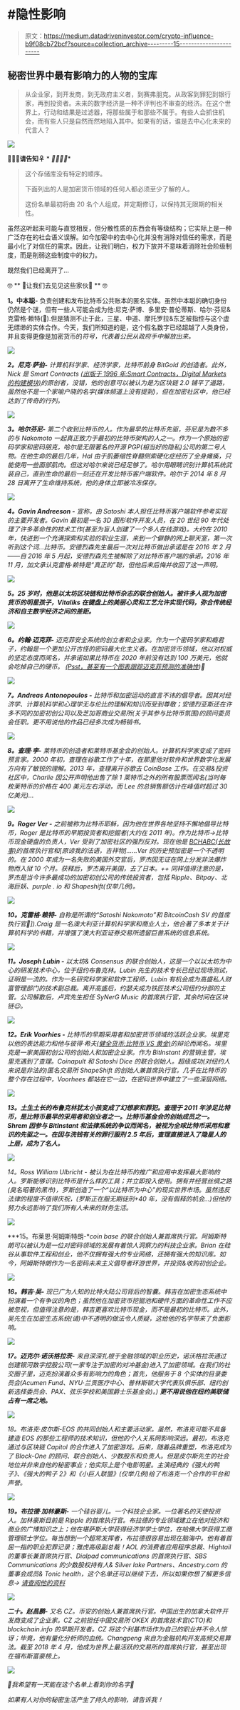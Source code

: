 # #隐性影响

> 原文：<https://medium.datadriveninvestor.com/crypto-influence-b9f08cb72bcf?source=collection_archive---------15----------------------->

## 秘密世界中最有影响力的人物的宝库

> 从企业家，到开发商，到无政府主义者，到赛弗朋克。从政客到罪犯到银行家，再到投资者。未来的数字经济是一种不评判也不审查的经济。在这个世界上，行动和结果是过滤器，将那些属于和那些不属于。有些人会抓住机会，而有些人只是自然而然地陷入其中。如果有的话，谁是去中心化未来的代言人？

![](img/dd24293f7efcbc49c692c6937d0ef1b5.png)

**🤷‍♂️🤷请告知‍♀** * *🤷‍♀️🤷‍♂️**

> 这个存储库没有特定的顺序。
> 
> 下面列出的人是加密货币领域的任何人都必须至少了解的人。
> 
> 这份名单最初将由 20 名个人组成，并定期修订，以保持其无限期的相关性。

虽然这听起来可能与直觉相反，但分散性质的东西会有等级结构；它实际上是一种广泛存在的社会语义误解。如今加密中的去中心化并没有消除对信任的需求，而是最小化了对信任的需求。因此，让我们明白，权力下放并不意味着消除社会阶级制度，而是削弱这些制度中的权力。

既然我们已经离开了…

🤓 ** 🤝让我们去见见这些家伙🤝 ** 🤓

**1。中本聪-** 负责创建和发布比特币公共账本的匿名实体。虽然中本聪的确切身份仍然是个谜，但有一些人可能会成为他:尼克·萨博、多里安·普伦蒂斯、哈尔·芬尼&克雷格·赖特(🤣).但是猜测不止于此，三星、中道、摩托罗拉&东芝被指控与这个虚无缥缈的实体合作。今天，我们所知道的是，这个假名数字已经超越了人类身份，并且变得更像是加密货币的*符号，代表着公民从政府手中解放出来。*

*![](img/a995b3c105c5589c01735f672b5a3e0e.png)*

***2。尼克·萨伯-** 计算机科学家、经济学家，比特币前身 BitGold 的创造者。此外，Nick 是 Smart Contracts [(出版于 1996 年:Smart Contracts，Digital Markets 的构建模块)](http://www.fon.hum.uva.nl/rob/Courses/InformationInSpeech/CDROM/Literature/LOTwinterschool2006/szabo.best.vwh.net/smart_contracts_2.html)的原创者，没错，他的创意可以被认为是为区块链 2.0 铺平了道路，虽然他不是一个家喻户晓的名字(媒体频道上没有提到)，但在加密社区中，他已经达到了传奇的行列。*

*![](img/d6b4589ec89a3242fc8975200edd08b6.png)*

***3。哈尔芬尼-** 第二个收到比特币的人。作为最早的比特币先驱，芬尼是为数不多的与 Nakomoto 一起真正致力于最初的比特币架构的人之一。作为一个原始的密码学家和密码朋克，哈尔是无限著名的开源 PGP(相当好的隐私)公司的第二号人物。在他生命的最后几年，Hal 由于肌萎缩性脊髓侧索硬化症经历了全身瘫痪，只能使用一些面部肌肉。但这对哈尔来说已经足够了。哈尔用眼睛识别计算机系统武装自己，直到生命的最后一刻还在开发比特币客户端软件。哈尔于 2014 年 8 月 28 日离开了生命维持系统，他的身体立即被冷冻保存。*

*![](img/bd3257d4ca98e47f3d539e5bcd079c8b.png)*

***4。Gavin Andreeson -** 宣称，由 Satoshi 本人担任比特币客户端软件参考实现的主要开发者。Gavin 最初是一名 3D 图形软件开发人员，在 20 世纪 90 年代处理了许多革命性的技术工作(甚至为盲人创建了一个多人在线游戏)。大约在 2010 年，快进到一个充满探索和实验的职业生涯，来到一个僻静的网上聊天室，第一次听到这个词…比特币。安德烈森先生最后一次对比特币做出承诺是在 2016 年 2 月——自 2016 年 5 月起，安德烈森先生被解除了对比特币客户端的承诺。2016 年 11 月，加文承认克雷格·赖特是“真正的”聪，但他后来后悔并收回了这一声明。*

*![](img/c845db5ec37d2e865457fe9e30dcd15f.png)*

***5。25 岁时，他是以太坊区块链和比特币杂志的联合创始人。被许多人视为加密货币的明星孩子，Vitaliks 在键盘上的美丽心灵和工艺允许实现代码，弥合传统经济和自主数字经济之间的差距。***

*![](img/2ce6b2348081171f46a781f5156ace23.png)*

***6。约翰·迈克菲-** 迈克菲安全系统的创立者和企业家。作为一个密码学家和瘾君子，约翰是一个更加公开古怪的密码最大化主义者。在加密货币领域，他以对权威的坚定态度而闻名，并承诺如果比特币在 2020 年前没有达到 100 万美元，他就会吃掉自己的硬币。 [(Psst，甚至有一个图表跟踪迈克菲预测的准确性](https://bircoin.top/))🤣*

*![](img/17de7907fd6fbc7836f65d2152a6be6a.png)*

***7。Andreas Antonopoulos -** 比特币和加密运动的直言不讳的倡导者。因其对经济学、计算机科学和心理学无与伦比的理解和知识而受到尊敬；安德烈亚斯还在许多不同的加密初创公司以及芝加哥商业交易所(关于其参与比特币氛围)的顾问委员会任职。更不用说他的作品已经多次成为畅销书。*

*![](img/362b213bc213fa16ec9c119c69a970bf.png)*

***8。查理·李-** 莱特币的创造者和莱特币基金会的创始人。计算机科学家变成了密码预言家。2000 年初，查理在谷歌工作了十年，在那里他对软件和世界数字化发展方向有了敏锐的理解。2013 年，查理离开谷歌去 CoinBase 工作。在交易&投资社区中，Charlie 因公开声明他出售了除 1 莱特币之外的所有股票而闻名(当时每枚莱特币的价格在 400 美元左右浮动，而 Lee 的总销售额估计在峰值时超过 30 亿美元)…*

*![](img/230352566997c9daebec2b0af4a56205.png)*

***9。Roger Ver -** 之前被称为比特币耶稣，因为他在世界各地坚持不懈地倡导比特币，Roger 是比特币的早期投资者和挖掘者(大约在 2011 年)。作为比特币→比特币现金硬盘的负责人，Ver 受到了加密社区的强烈反对。现在他是 [BCHABC(长故事)](https://en.wikipedia.org/wiki/Bitcoin_Cash)的首席执行官和[*原谅我的法语，吉祥物*]……Ver 的历史预加密是一个不透明的。在 2000 年成为一名失败的美国外交官后，罗杰因无证在网上分发非法爆炸物而入狱 10 个月。获释后，罗杰离开美国，去了日本。++ *同样值得注意的是，罗杰是当今许多最成功的加密初创公司的传统投资者，包括 Ripple、Bitpay、北海巨妖、purple . io 和 Shapeshift(仅举几例)。**

*![](img/187d26c12f1c09c385d5b80bf5b3c48e.png)*

***10。克雷格·赖特-** 自称是所谓的“Satoshi Nakomoto”和 BitcoinCash SV 的首席执行官🤣]).Craig 是一名澳大利亚计算机科学家和商业人士，他合著了多本关于计算机科学的书籍，并增强了澳大利亚证券交易所遗留巨兽系统的信息系统。*

*![](img/3ad620ad62c18b8d100d0f447819cc5f.png)*

***11。Joseph Lubin -** 以太坊& Consensus 的联合创始人，这是一个以以太坊为中心的研发技术中心，位于纽约布鲁克林。Lubin 先生的技术专长已经过现场测试，证明是一流的。作为一名研究科学家和软件工程师，Lubin 有机会成为高盛私人财富管理部门的技术副总裁。离开高盛后，约瑟夫成为铁匠技术公司纽约分部的主管。公司解散后，卢宾先生担任 SyNerG Music 的首席执行官，其余时间在区块链😉。*

*![](img/92301a5537019f34bd590a5abdef2940.png)*

***12。Erik Voorhies -** 比特币的早期采用者和加密货币领域的活跃企业家。埃里克以他的表达能力和他与彼得·希夫[(健全货币:比特币 VS 黄金)](https://www.youtube.com/watch?v=q8R71WGO3qU)的辩论而闻名。埃里克是一家美国初创公司的创始人和加密企业家。作为 BitInstant 的营销主管，埃里克遇到了查理。Coinapult 和 Satoshi Dice 的联合创始人。超级成功(对纽约人来说是非法的)匿名交易所 ShapeShift 的创始人兼首席执行官。几乎在比特币的整个存在过程中，Voorhees 都站在它一边，在密码世界中建立了一些深层网络。*

*![](img/44f36011c4c2b12aa6c0f408108eb0cd.png)*

***13。土生土长的布鲁克林犹太小孩变成了幻想家和罪犯。查理于 2011 年涉足比特币，是比特币最早的采用者和创业者之一。比特币基金会的创始成员之一。Shrem 因参与 BitInstant 和法律系统的争议而闻名，被视为全球比特币采用和意识的先驱之一。在因与洗钱有关的罪行服刑 2.5 年后，查理直接进入了隐星人的上层，成为了名人。***

*![](img/d1952dff8627e66a632d6a2e2d95ed1d.png)*

*14。Ross William Ulbricht - 被认为在比特币的推广和应用中发挥最大影响的人。罗斯能够识别比特币是什么样的工具；并立即投入使用。拥有并经营丝绸之路(臭名昭著的黑市)，罗斯创造了一个“以比特币为中心”的现实世界市场。虽然违反法律的程度不值得庆祝，(罗斯正在服无期徒刑+40 年，没有假释的机会…)但他的努力永远影响了我们所有人未来的财务生活。*

*![](img/0a0396ceb067f0e3a66f50868d8092e6.png)*

***15。布莱恩·阿姆斯特朗-**coin base 的联合创始人兼首席执行官。阿姆斯特朗可以被认为是一位对密码领域的发展有着惊人洞察力的科技企业家。Brian 在硅谷从事软件工程和创业，他不仅拥有强大的专业网络，还拥有强大的知识库。如今，阿姆斯特朗作为一名密码未来主义倡导者环游世界，并投资&收购初创企业。*

*![](img/ad5daae24e39395ea2f2bcc7bfefb074.png)*

***16。韩吉·吴-** 现已广为人知的比特大陆公司背后的智囊。韩吉在加密生态系统中扮演着一个有争议的角色；虽然他在加密货币挖掘池和硬件方面的革命性工作不应被忽视，但值得注意的是，韩吉更喜欢比特币现金，而不是最初的比特币。此外，吴先生在加密生态系统(请)中不透明的做法令人质疑，这给他的名字带来了负面影响。*

*![](img/aad0dfa61b25bff5780767d5845db03c.png)*

***17。迈克尔·诺沃格拉茨-** 来自深深扎根于金融领域的职业历史，诺沃格拉茨通过创建银河数字控股公司(一家专注于加密的对冲基金)进入了加密领域。在我们的社交圈子里，迈克扮演着众多有影响力的角色；首先，他服务于 8 个实体的目录委员会(Acumen Fund、NYU·兰贡医疗中心、普林斯顿大学代表队俱乐部、纽约创新选择委员会、PAX、弦乐学校和美国爵士乐基金会)。) ***更不用说他在纽约美联储占有一席之地。****

*![](img/ec759e51e16a573d5336f7f4da9628e1.png)*

*18。布洛克·皮尔斯-EOS 的共同创始人和主要活动家。虽然，布洛克可能不具备建造 EOS 的那些工程师的技术知识，但他的个人关系网影响深远。最初，布洛克通过与区块链 Capitol 的合作进入了加密游戏。后来，随着品牌重塑，布洛克成为了 Block-One 的顾问、联合创始人、少数股东和负责人。但是皮尔斯先生的社会地位并非来自他的秘密事业；他实际上是个电影明星。主演经典的《强大的鸭子》、《强大的鸭子 2》和《小巨人联盟》(仅举几例)给了布洛克一个合作的平台和声誉。*

*![](img/dc22d6aaf47bced901302a9e176fb966.png)*

***19。布拉德·加林豪斯-** 一个硅谷婴儿。一个科技企业家。一位著名的天使投资人。加林豪斯目前是 Ripple 的首席执行官。布拉德的专业领域建立在他对经济和商业的广博知识之上；他在堪萨斯大学获得经济学学士学位，在哈佛大学获得工商管理硕士学位。每当想到一个超常发挥者，布拉德很容易出现在脑海中。他有着首屈一指的职业犯罪记录；雅虎高级副总裁！AOL 的消费者应用程序总裁、Hightail 的董事长兼首席执行官、Dialpad communications 的首席执行官、SBS Communications 的少数股权持有人& Silver lake Partners、Ancestry.com 的董事会成员& Tonic health，这个名单还可以继续下去，所以如果你想了解更多信息→ [请查阅他的资料](https://en.wikipedia.org/wiki/Brad_Garlinghouse)*

*![](img/905ea6d6a1808a59dea0e7388c5adefe.png)*

***二十。赵昌鹏-** 又名 CZ。币安的创始人兼首席执行官。中国出生的加拿大软件开发商变成了企业家。CZ 之前担任中国交易所 OKEX 的首席技术官(CTO)和 blockchain.info 的早期开发者。CZ 将这个利基市场作为自己的职业并不令人惊讶；毕竟，他有量化分析师的血统。Changpeng 来自为金融机构开发高频交易算法。截至 2018 年 4 月，他成为世界上最活跃的交易所的首席执行官，甚至出现在福布斯富豪榜上。*

*![](img/e6b50b0f6730976dc360217872dd7607.png)*

*🥂我希望有一天能在这个名单上看到你的名字🥂*

*如果有人对你的秘密生活产生了持久的影响，请告诉我！*